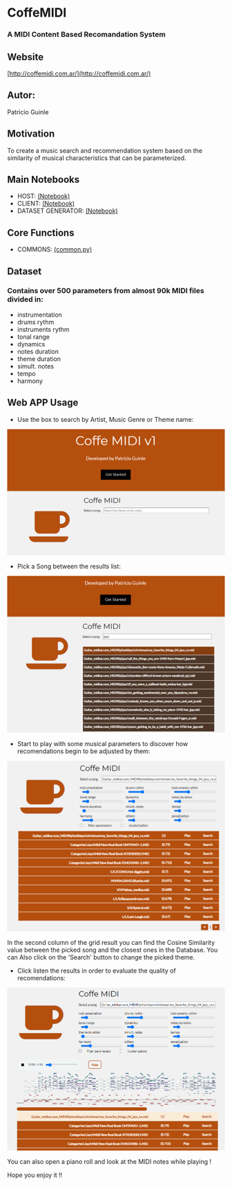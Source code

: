 # CoffeMIDI

### A MIDI Content Based Recomandation System

## Website 

[http://coffemidi.com.ar/](http://coffemidi.com.ar/)

## Autor:
Patricio Guinle

## Motivation 

To create a music search and recommendation system based on the similarity of musical characteristics that can be parameterized.

## Main Notebooks

* HOST: [(Notebook)](https://github.com/PatricioGuinle/CoffeMIDI/blob/main/HOST.ipynb)
* CLIENT: [(Notebook)](https://github.com/PatricioGuinle/CoffeMIDI/blob/main/CLIENT.ipynb)
* DATASET GENERATOR: [(Notebook)](https://github.com/PatricioGuinle/CoffeMIDI/blob/main/Dataset_Generator.ipynb)

## Core Functions

* COMMONS: [(common.py)](https://github.com/PatricioGuinle/CoffeMIDI/blob/main/commons.py)

## Dataset 

### Contains over 500 parameters from almost 90k MIDI files divided in: 

* instrumentation
* drums rythm
* instruments rythm
* tonal range
* dynamics
* notes duration
* theme duration
* simult. notes
* tempo
* harmony

## Web APP Usage

* Use the box to search by Artist, Music Genre or Theme name:

<p align="center">
  <img src="https://github.com/PatricioGuinle/CoffeMIDI/blob/main/readme%20img/step1.png?raw=true" alt="Coffe MIDI Step1"/>
</p>

* Pick a Song between the results list:

<p align="center">
  <img src="https://github.com/PatricioGuinle/CoffeMIDI/blob/main/readme%20img/step 2.png?raw=true" alt="Coffe MIDI Step2"/>
</p>

* Start to play with some musical parameters to discover how recomendations begin to be adjusted by them:

<p align="center">
  <img src="https://github.com/PatricioGuinle/CoffeMIDI/blob/main/readme%20img/step 3.png?raw=true" alt="Coffe MIDI Step3"/>
</p>

In the second column of the grid result you can find the Cosine Similarity value between the picked song and the closest ones in the Database. You can Also click on the 'Search' button to change the picked theme.

* Click listen the results in order to evaluate the quality of recomendations:

<p align="center">
  <img src="https://github.com/PatricioGuinle/CoffeMIDI/blob/main/readme%20img/step 4.png?raw=true" alt="Coffe MIDI Step4"/>
</p>

You can also open a piano roll and look at the MIDI notes while playing !


Hope you enjoy it !!
